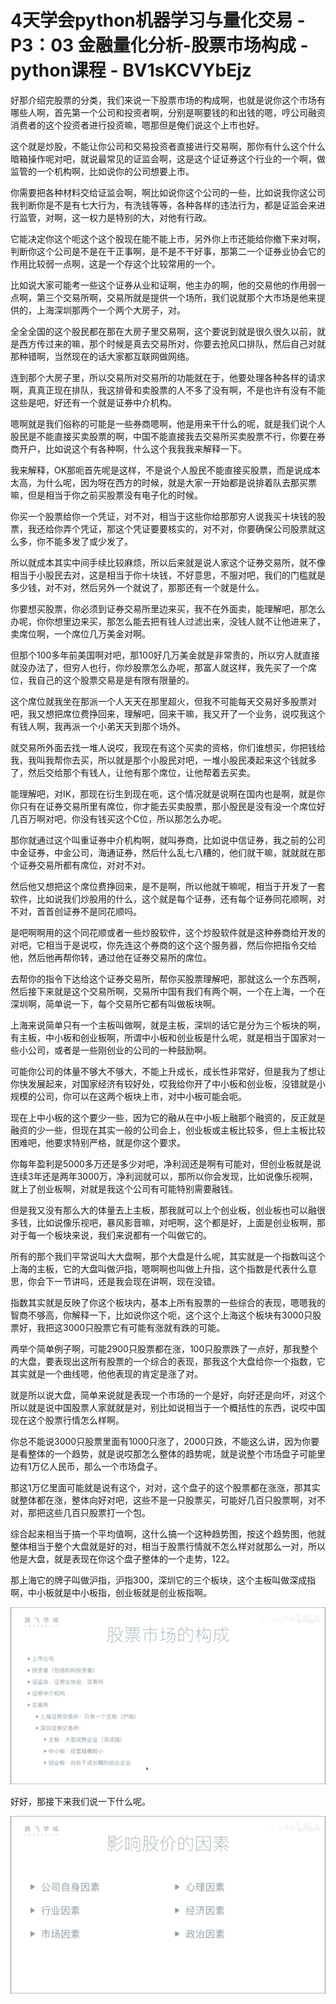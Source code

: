 # 4天学会python机器学习与量化交易 - P3：03 金融量化分析-股票市场构成 - python课程 - BV1sKCVYbEjz

好那介绍完股票的分类，我们来说一下股票市场的构成啊，也就是说你这个市场有哪些人啊，首先第一个公司和投资者啊，分别是啊要钱的和出钱的嗯，哼公司融资消费者的这个投资者进行投资嘛，嗯那但是俺们说这个上市也好。

这个就是炒股，不能让你公司和交易投资者直接进行交易啊，那你有什么这个什么暗箱操作呢对吧，就说最常见的证监会啊，这是这个证证券这个行业的一个啊，做监管的一个机构啊，比如说你的公司想要上市。

你需要把各种材料交给证监会啊，啊比如说你这个公司的一些，比如说我你这公司我判断你是不是有七大行为，有洗钱等等，各种各样的违法行为，都是证监会来进行监管，对啊，这一权力是特别的大，对他有行政。

它能决定你这个呃这个这个股现在能不能上市，另外你上市还能给你撤下来对啊，判断你这个公司是不是在干正事啊，是不是不干好事，那第二一个证券业协会它的作用比较弱一点啊，这是一个存这个比较常用的一个。

比如说大家可能考一些这个证券从业和证啊，他主办的啊，他的交易他的作用弱一点啊，第三个交易所啊，交易所就是提供一个场所，我们说就那个大市场是他来提供的，上海深圳那两个一个两个大房子，对。

全全全国的这个股民都在那在大房子里交易啊，这个要说到就是很久很久以前，就是西方传过来的嘛，那个时候是真去交易所对，你要去抢风口排队，然后自己对就那种错啊，当然现在的话大家都互联网做网络。

连到那个大房子里，所以交易所对交易所的功能就在于，他要处理各种各样的请求啊，真真正现在排队，我这排骨和卖股票的人不多了没有啊，不是也许有没有不能这些是吧，好还有一个就是证券中介机构。

嗯啊就是我们俗称的可能是一些券商嗯啊，他是用来干什么的呢，就是我们说个人股民是不能直接买卖股票的啊，中国不能直接我去交易所买卖股票不行，你要在券商开户，比如说这个有各种啊，什么这个我我我来解释一下。

我来解释，OK那呃首先呢是这样，不是说个人股民不能直接买股票，而是说成本太高，为什么呢，因为呀在西方的时候，就是大家一开始都是说排着队去那买票嘛，但是相当于你之前买股票没有电子化的时候。

你买一个股票给你一个凭证，对不对，相当于这些你给那那穷人说我买十块钱的股票，我还给你弄个凭证，那这个凭证要要核实的，对不对，你要确保公司股票就这么多，你不能多发了或少发了。

所以就成本其实中间手续比较麻烦，所以后来就是说人家这个证券交易所，就不像相当于小股民去对，这是相当于你十块钱，不好意思，不服对吧，我们的门槛就是多少钱，对不对，然后另外一个就说了，那那还有一个就是什么。

你要想买股票，你必须到证券交易所里边来买，我不在外面卖，能理解吧，那怎么办呢，你你想里边来买，那怎么能去把有钱人过滤出来，没钱人就不让他进来了，卖席位啊，一个席位几万美金对啊。

但那个100多年前美国啊对吧，那100好几万美金就是非常贵的，所以穷人就直接就没办法了，但穷人也行，你炒股票怎么办呢，那富人就这样，我先买了一个席位，我自己的这个股票交易是是有限有限量的。

这个席位就我坐在那派一个人天天在那里超火，但我不可能每天交易好多股票对吧，我又想把席位费挣回来，理解吧，回来干嘛，我又开了一个业务，说哎我这个有钱人啊，我再派一个小弟天天到那个场外。

就交易所外面去找一堆人说哎，我现在有这个买卖的资格，你们谁想买，你把钱给我，我叫我帮你去买，所以就是那个小股民对吧，一堆小股民凑起来这个钱就多了，然后交给那个有钱人，让他有那个席位，让他帮着去买卖。

能理解吧，对IK，那现在衍生到现在呃，这个情况就是说啊在国内也是啊，就是你你只有在证券交易所里有席位，你才能去买卖股票，那小股民是没有没一个席位好几百万啊对吧，你没有钱买这个C位，所以那怎么办呢。

那你就通过这个叫重证券中介机构啊，就叫券商，比如说中信证券，我之前的公司中金证券，中金公司，海通证券，然后什么乱七八糟的，他们就干嘛，就就就在那个证券交易所都有席位，对对不对。

然后他又想把这个席位费挣回来，是不是啊，所以他就干嘛呢，相当于开发了一套软件，比如说我们炒股用的什么，这个就是每个证券，还有每个证券同花顺啊，对不对，首首创证券不是同花顺吗。

是吧啊啊用的这个同花顺或者一些炒股软件，这个炒股软件就是这种券商给开发的对吧，它相当于是说哎，你先连这个券商的这个这个服务器，然后你把指令交给他，然后他再帮你转，通过他在证券交易所的席位。

去帮你的指令下达给这个证券交易所，帮你买股票理解吧，那就这么一个东西啊，然后接下来就是这个交易所啊，交易所中国有我们有两个啊，一个在上海，一个在深圳啊，简单说一下，每个交易所它都有叫做板块啊。

上海来说简单只有一个主板叫做啊，就是主板，深圳的话它是分为三个板块的啊，有主板，中小板和创业板啊，所谓中小板和创业板是什么呢，就是相当于国家对一些小公司，或者是一些刚创业的公司的一种鼓励啊。

可能你公司的体量不够大不够大，不能上升成长，成长性非常好，但是我为了想让你快发展起来，对国家经济有较好处，哎我给你开了中小板和创业板，没错就是小规模的公司，你可以在这两个板块上市，对中小板可能会呃。

现在上中小板的这个要少一些，因为它的融从在中小板上融那个融资的，反正就是融资的少一些，但现在其实一般的公司会上，创业板或主板比较多，但上主板比较困难吧，他要求特别严格，就是你这个要求。

你每年盈利是5000多万还是多少对吧，净利润还是啊有可能对，但创业板就是说连续3年还是两年3000万，净利润就可以，那所以你会发现，比如说像乐视啊，就上了创业板啊，对就是我这个公司有可能特别需要融钱。

但是我又没有那么大的体量去上主板，那我就可以上个创业板，创业板也可以融很多钱，比如说像乐视吧，暴风影音嘛，对吧啊，这个都是好，上面是创业板啊，那对于每一个板块来说，我们来说都有一个叫做它的。

所有的那个我们平常说叫大大盘啊，那个大盘是什么呢，其实就是一个指数叫这个上海的主板，它的大盘叫做沪指，嗯啊啊也叫做上升指，这个指数是代表什么意思，你会下一节讲吗，还是我会现在讲啊，现在没错。

指数其实就是反映了你这个板块内，基本上所有股票的一些综合的表现，嗯嗯我的智商不够高，你解释一下，比如说你这个呃，这个这个上海这个板块有3000只股票好，我把这3000只股票它有可能有涨就有跌的可能。

两举个简单例子啊，可能2900只股票都在涨，100只股票跌了一点好，那我整个的大盘，要表现出这所有股票的一个综合的表现，那我这个大盘给你一个指数，它其实就是一个曲线嗯，他他表现的肯定是涨了对。

就是所以说大盘，简单来说就是表现一个市场的一个是好，向好还是向坏，对这个所以就是说中国股票人家就就是对，别比如说相当于一个概括性的东西，说哎中国现在这个股票行情怎么样啊。

你总不能说3000只股票里面有1000只涨了，2000只跌，不能这么讲，因为你要是看整体的一个趋势，就是说哎那怎么整体的趋势呢，就是说整个市场盘子可能里边有1万亿人民币，那么一个市场盘子。

那这1万亿里面可能就是说有这个，对对，这个盘子的这个股票都在涨涨，那其实就整体都在涨，整体向好对吧，这些不是一只股票买，可能好几百只股票啊，对不对，那把这些几百只股票打一个包。

综合起来相当于搞一个平均值啊，这什么搞一个这种趋势图，按这个趋势图，他就整体相当于整个大盘就是好的对，相当于股票行情就不怎么样对就那么一对，所以他是大盘，就是表现在你这个盘子整体的一个走势，122。

那上海它的牌子叫做沪指，沪指300，深圳它的三个板块，这个主板叫做深成指啊，中小板就是中小板指，创业板就是创业板指啊。



![](img/91203d911da08b67c653717fa3b08843_1.png)

好好，那接下来我们说一下什么呢。

![](img/91203d911da08b67c653717fa3b08843_3.png)
